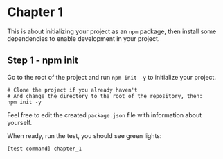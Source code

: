 # Chapter 1

This is about initializing your project as an `npm` package, then install some
dependencies to enable development in your project.

## Step 1 - npm init

Go to the root of the project and run `npm init -y` to initialize your project.

```
# Clone the project if you already haven't
# And change the directory to the root of the repository, then:
npm init -y
```

Feel free to edit the created `package.json` file with information about
yourself.

When ready, run the test, you should see green lights:

```
[test command] chapter_1
```
